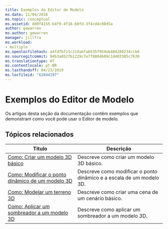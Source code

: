 ```yaml
---
title: Exemplos do Editor de Modelo
ms.date: 11/04/2016
ms.topic: conceptual
ms.assetid: dd0f4155-b4f9-4f16-b0fd-3f4cd4c80d5a
author: gewarren
ms.author: gewarren
manager: jillfra
ms.workload:
- multiple
ms.openlocfilehash: a4fd7bf21c214abfab535f954eb404280234ccb6
ms.sourcegitcommit: 94b3a052fb1229c7e7f8804b09c1d403385c7630
ms.translationtype: HT
ms.contentlocale: pt-BR
ms.lasthandoff: 04/23/2019
ms.locfileid: "62844197"
---
```

# <a name="model-editor-examples"></a>Exemplos do Editor de Modelo

Os artigos desta seção da documentação contêm exemplos que demonstram como você pode usar o Editor de modelo.

## <a name="related-topics"></a>Tópicos relacionados

|Título|Descrição|
|-----------|-----------------|
|[Como: Criar um modelo 3D básico](../designers/how-to-create-a-basic-3-d-model.md)|Descreve como criar um modelo 3D básico.|
|[Como: Modificar o ponto dinâmico de um modelo 3D](../designers/how-to-modify-the-pivot-point-of-a-3-d-model.md)|Descreve como modificar o ponto dinâmico e a escala de um modelo 3D.|
|[Como: Modelar um terreno 3D](../designers/how-to-model-3-d-terrain.md)|Descreve como criar uma cena de um cenário básico.|
|[Como: Aplicar um sombreador a um modelo 3D](../designers/how-to-apply-a-shader-to-a-3-d-model.md)|Descreve como aplicar um sombreador a um modelo 3D.|